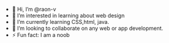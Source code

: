 - 👋 Hi, I’m @raon-v 
- 👀 I’m interested in learning about web design
- 🌱 I’m currently learning CSS,html, java.
- 💞️ I’m looking to collaborate on any web or app development.
- ⚡ Fun fact: I am a noob

<!---
raon-v/raon-v is a ✨ special ✨ repository because its `README.md` (this file) appears on your GitHub profile.
You can click the Preview link to take a look at your changes.
--->
